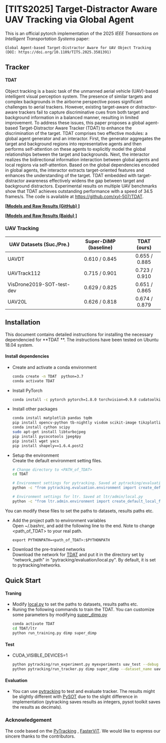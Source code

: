 # [TITS2025] Target-Distractor Aware UAV Tracking via Global Agent

This is an official pytorch implementation of the 2025 *IEEE Transactions on Intelligent Transportation Systems* paper:

```
Global Agent-based Target-Distractor Aware for UAV Object Tracking 
(DOI: https://doi.org/10.1109/TITS.2025.3581391)
```

## Tracker
#### TDAT ####

Object tracking is a basic task of the unmanned aerial vehicle (UAV)-based intelligent visual perception system. 
The presence of similar targets and complex backgrounds in the airborne perspective poses significant challenges to
aerial trackers. However, existing target-aware or distractor-aware trackers fail to capture discriminative cues
from both target and background information in a balanced manner, resulting in limited improvement. 
To address these issues, this paper proposes a global agent-based Target-Distractor Aware Tracker (TDAT) to enhance 
the discrimination of the target. TDAT comprises two effective modules: a global agent generator and an interactor. 
First, the generator aggregates the target and background regions into representative agents and then performs 
self-attention on these agents to explicitly model the global relationships between the target and backgrounds. 
Next, the interactor realizes the bidirectional information interaction between global agents and local regions 
via self-attention. Based on the global dependencies encoded in global agents, the interactor extracts target-oriented
features and enhances the understanding of the target. TDAT embedded with target-distractor awareness effectively
widens the gap between target and background distractors. Experimental results on multiple UAV benchmarks show that 
TDAT achieves outstanding performance with a speed of 34.5 frames/s. The code is available at https://github.com/xyl-507/TDAT.

[**[Models and Raw Results (GitHub) ]**](https://github.com/xyl-507/TDAT/releases/tag/models%26results)

[**[Models and Raw Results (Baidu) ]**](https://pan.baidu.com/s/1ZpCMDlVvO9wpx7E9CH6UgA?pwd=1234)

### UAV Tracking

|  UAV Datasets (Suc./Pre.)  | Super-DiMP (baseline)  |    TDAT (ours)    |
| --------------------       |   :----------------:   | :---------------: | 
|          UAVDT             |      0.610 / 0.845     |   0.655 / 0.885   |
|       UAVTrack112          |      0.715 / 0.901     |   0.723 / 0.910   |
|  VisDrone2019-SOT-test-dev |      0.629 / 0.825     |   0.651 / 0.865   |
|          UAV20L            |      0.626 / 0.818     |   0.674 / 0.879   |

## Installation
This document contains detailed instructions for installing the necessary dependencied for **TDAT **. The instructions 
have been tested on Ubuntu 18.04 system.

#### Install dependencies
* Create and activate a conda environment 
    ```bash
    conda create -n TDAT  python=3.7
    conda activate TDAT 
    ```  
* Install PyTorch
    ```bash
    conda install -c pytorch pytorch=1.8.0 torchvision=0.9.0 cudatoolkit=10.2
    ```  

* Install other packages
    ```bash
    conda install matplotlib pandas tqdm
    pip install opencv-python tb-nightly visdom scikit-image tikzplotlib gdown
    conda install cython scipy
    sudo apt-get install libturbojpeg
    pip install pycocotools jpeg4py
    pip install wget yacs
    pip install shapely==1.6.4.post2
    ```  
* Setup the environment                                                                                                 
Create the default environment setting files.

    ```bash
    # Change directory to <PATH_of_TDAT>
    cd TDAT
    
    # Environment settings for pytracking. Saved at pytracking/evaluation/local.py
    python -c "from pytracking.evaluation.environment import create_default_local_file; create_default_local_file()"
    
    # Environment settings for ltr. Saved at ltr/admin/local.py
    python -c "from ltr.admin.environment import create_default_local_file; create_default_local_file()"
    ```
You can modify these files to set the paths to datasets, results paths etc.
* Add the project path to environment variables  
Open ~/.bashrc, and add the following line to the end. Note to change <path_of_TDAT> to your real path.
    ```
    export PYTHONPATH=<path_of_TDAT>:$PYTHONPATH
    ```
* Download the pre-trained networks   
Download the network for [TDAT](https://pan.baidu.com/s/15ntlgipFTmzKDclilrEg1A?pwd=1234)
and put it in the directory set by "network_path" in "pytracking/evaluation/local.py". By default, it is set to 
pytracking/networks.

## Quick Start
#### Traning
* Modify [local.py](ltr/admin/local.py) to set the paths to datasets, results paths etc.
* Runing the following commands to train the TDAT. You can customize some parameters by modifying [super_dimp.py](ltr/train_settings/dimp/super_dimp.py)
    ```bash
    conda activate TDAT
    cd TDAT/ltr
    python run_training.py dimp super_dimp
    ```  

#### Test

* CUDA_VISIBLE_DEVICES=1
    ```bash
    python pytracking/run_experiment.py myexperiments uav_test --debug 0 --threads 0
    python pytracking/run_tracker.py dimp super_dimp --dataset_name uav --sequence bike1 --debug 0 --threads 0
    ```

#### Evaluation
* You can use [pytracking](pytracking) to test and evaluate tracker. 
The results might be slightly different with [PySOT](https://github.com/STVIR/pysot) due to the slight difference in implementation (pytracking saves results as integers, pysot toolkit saves the results as decimals).
  

### Acknowledgement
The code based on the [PyTracking](https://github.com/visionml/pytracking) , [FasterViT](https://arxiv.org/abs/2306.06189).
We would like to express our sincere thanks to the contributors.
